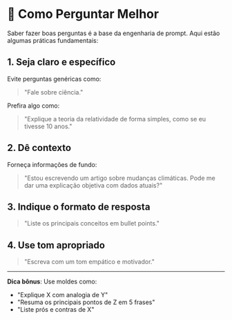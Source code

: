 # 🧠 Como Perguntar Melhor

Saber fazer boas perguntas é a base da engenharia de prompt. Aqui estão algumas práticas fundamentais:

## 1. Seja claro e específico
Evite perguntas genéricas como:
> "Fale sobre ciência."

Prefira algo como:
> "Explique a teoria da relatividade de forma simples, como se eu tivesse 10 anos."

## 2. Dê contexto
Forneça informações de fundo:
> "Estou escrevendo um artigo sobre mudanças climáticas. Pode me dar uma explicação objetiva com dados atuais?"

## 3. Indique o formato de resposta
> "Liste os principais conceitos em bullet points."

## 4. Use tom apropriado
> "Escreva com um tom empático e motivador."

---

**Dica bônus**: Use moldes como:
- "Explique X com analogia de Y"
- "Resuma os principais pontos de Z em 5 frases"
- "Liste prós e contras de X"
